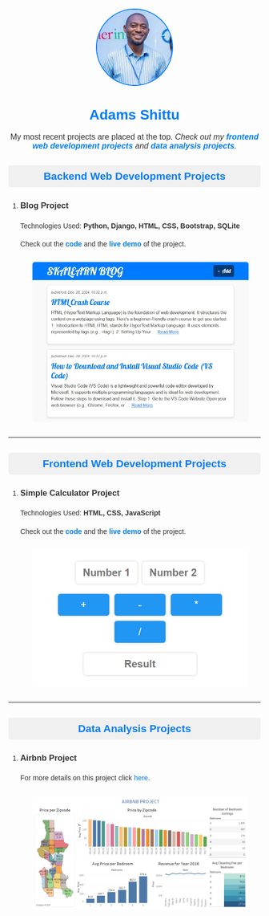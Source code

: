 <center id="top" style="margin-top: 20px;">
  <img src="images/profile-image.png" alt="Adams Shittu's Profile Image" width="150" height="150" style="border-radius:50%; border: 2px solid #007BFF;">
</center>
<h1 align="center" style="font-family: Arial, sans-serif; color: #007BFF;">Adams Shittu</h1>

<p align="center" style="font-family: Arial, sans-serif; color: #333; font-size: 16px;">
  My most recent projects are placed at the top. 
  <em>Check out my 
    <strong><a href="#frontend" style="color: #007BFF; text-decoration: none;">frontend web development projects</a></strong> 
    and 
    <strong><a href="#analytics" style="color: #007BFF; text-decoration: none;">data analysis projects</a></strong>.
  </em>
</p>

<h2 align="center" style="font-family: Arial, sans-serif; background-color: #f0f0f0; padding: 10px; border-radius: 5px; color: #007BFF;">
  Backend Web Development Projects
</h2>
<ol style="font-family: Arial, sans-serif; color: #333; line-height: 1.6;">

  <li>
    <h3 style="color: #333;">Blog Project</h3>
    <p>Technologies Used: <strong>Python, Django, HTML, CSS, Bootstrap, SQLite</strong></p>
    <p>
      <span>Check out the </span> 
      <strong><a target="_blank" href="https://github.com/shittuadams/my-first-blog" style="color: #007BFF; text-decoration: none;">code</a></strong> 
      <span> and the </span>
      <strong><a target="_blank" href="https://shittu.pythonanywhere.com/" style="color: #007BFF; text-decoration: none;">live demo</a></strong>
      <span> of the project.</span>
    </p>
    <center>
      <img src="images/skalearn_blog.jpg" alt="Blog Project Screenshot" style="width: 90%; max-width: 500px; margin: 10px auto; border-radius: 5px;">
    </center>
  </li>
  
</ol>

<hr/>

<h2 id="frontend" align="center" style="font-family: Arial, sans-serif; background-color: #f0f0f0; padding: 10px; border-radius: 5px; color: #007BFF;">
  Frontend Web Development Projects
</h2>
<ol style="font-family: Arial, sans-serif; color: #333; line-height: 1.6;">

  <li>
    <h3 style="color: #333;">Simple Calculator Project</h3>
    <p>Technologies Used: <strong>HTML, CSS, JavaScript</strong></p>
    <p>
      <span>Check out the </span> 
      <strong><a target="_blank" href="https://codepen.io/Shadams/pen/NWLBjGP" style="color: #007BFF; text-decoration: none;">code</a></strong> 
      <span> and the </span>
      <strong><a target="_blank" href="https://codepen.io/Shadams/full/NWLBjGP" style="color: #007BFF; text-decoration: none;">live demo</a></strong> 
      <span> of the project.</span>
    </p>
    <center>
      <img src="images/simple-calculator.png" alt="Simple Calculator Screenshot" style="width: 90%; max-width: 500px; margin: 10px auto; border-radius: 5px;">
    </center>
  </li>

  <!-- Repeat the same structure for other frontend projects -->

</ol>

<hr/>

<h2 id="analytics" align="center" style="font-family: Arial, sans-serif; background-color: #f0f0f0; padding: 10px; border-radius: 5px; color: #007BFF;">
  Data Analysis Projects
</h2>
<ol style="font-family: Arial, sans-serif; color: #333; line-height: 1.6;">

  <li>
    <h3 style="color: #333;">Airbnb Project</h3>
    <p><span>For more details on this project click </span><a target="_blank" href="https://github.com/shittuadams/AirBnB-Project" style="color: #007BFF; text-decoration: none;">here</a>.</p>
    <center>
      <img src="images/airbnb-dashboard.png" alt="Airbnb Dashboard Screenshot" style="width: 90%; max-width: 500px; margin: 10px auto; border-radius: 5px;">
    </center>
  </li>

  <!-- Repeat the same structure for other data analysis projects -->

</ol>

<div style="text-align: right; position: fixed; bottom: 20px; width: 100%;">
  <a href="#top" style="padding: 10px 20px; background-color: #007BFF; color: white; text-decoration: none; border-radius: 5px;">
    Go to Top
  </a>
</div>
